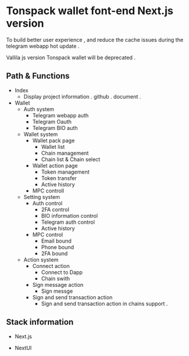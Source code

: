 # Tonspack wallet font-end Next.js version 

To build better user experience , and reduce the cache issues during the telegram webapp hot update . 

Vallila js version Tonspack wallet will be deprecated .

## Path & Functions 

- Index
    - Display project information . github . document .
- Wallet
    - Auth system
        - Telegram webapp auth
        - Telegram Oauth
        - Telegram BIO auth
    - Wallet system
        - Wallet pack page
            - Wallet list
            - Chain management
            - Chain list & Chain select
        - Wallet action page
            - Token management
            - Token transfer
            - Active history
        - MPC controll
    - Setting system
        - Auth control
            - 2FA control
            - BIO information control
            - Telegram auth control
            - Active history
        - MPC control
            - Email bound
            - Phone bound
            - 2FA bound
    - Action system
        - Connect action
            - Connect to Dapp
            - Chain swith
        - Sign message action
            - Sign messge 
        - Sign and send transaction action
            - Sign and send transaction action in chains support .

## Stack information 

- Next.js 

- NextUI
